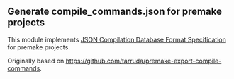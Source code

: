 ## Generate compile_commands.json for premake projects

This module implements [JSON Compilation Database Format
Specification](http://clang.llvm.org/docs/JSONCompilationDatabase.html) for
premake projects.

Originally based on https://github.com/tarruda/premake-export-compile-commands.
